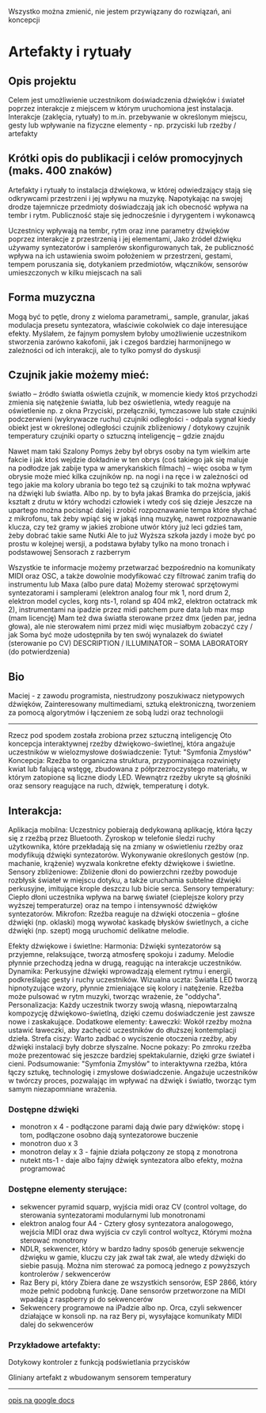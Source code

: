 Wszystko można zmienić, nie jestem przywiązany do rozwiązań, ani koncepcji

# Artefakty i rytuały

## Opis projektu
Celem jest umożliwienie uczestnikom doświadczenia dźwięków i świateł poprzez interakcje z miejscem w którym uruchomiona jest instalacja. Interakcje  (zaklęcia, rytuały) to m.in. przebywanie w określonym miejscu, gesty lub wpływanie na fizyczne elementy - np. przyciski lub rzeźby / artefakty

## Krótki opis do publikacji i celów promocyjnych (maks. 400 znaków)
Artefakty i rytuały to instalacja dźwiękowa, w której odwiedzający stają się  odkrywcami przestrzeni i jej wpływu na muzykę. Napotykając na swojej drodze tajemnicze przedmioty doświadczają jak ich obecność wpływa na tembr i rytm. Publiczność staje się jednocześnie  i dyrygentem i wykonawcą

Uczestnicy wpływają na tembr, rytm oraz inne parametry dźwięków poprzez interakcje z przestrzenią i jej elementami,
Jako źródeł dźwięku używamy syntezatorów i samplerów skonfigurowanych tak, że publiczność wpływa na ich ustawienia swoim położeniem w przestrzeni, gestami, tempem poruszania się, dotykaniem przedmiotów, włączników, sensorów umieszczonych w kilku miejscach na sali

## Forma muzyczna
Mogą być to pętle, drony z wieloma parametrami,, sample, granular, jakaś modulacja presetu syntezatora, właściwie cokolwiek co daje interesujące efekty. Myślałem, że fajnym pomysłem byłoby umożliwienie uczestnikom stworzenia zarówno kakofonii, jak i czegoś bardziej harmonijnego w zależności od ich interakcji, ale to tylko pomysł do dyskusji

## Czujnik jakie możemy mieć:
światło – źródło światła oświetla czujnik, w momencie kiedy ktoś przychodzi zmienia się natężenie światła, lub bez oświetlenia, wtedy reaguje na oświetlenie np. z okna
Przyciski, przełączniki, tymczasowe lub stałe
czujniki podczerwieni (wykrywacze ruchu)
czujniki odległości - odpala sygnał kiedy obiekt jest w określonej odległości
czujnik zbliżeniowy / dotykowy
czujnik temperatury
czujniki oparty o sztuczną inteligencję – gdzie znajdu


Nawet mam taki Szalony Pomys żeby był obrys osoby na tym wielkim arte fakcie i jak ktoś wejdzie dokładnie w ten obrys (coś takiego jak się maluje na podłodze jak zabije typa w amerykańskich filmach) – więc osoba w tym obrysie może mieć kilka czujników np. na nogi i na ręce i w zależności od tego jakie ma kolory ubrania bo tego też są czujniki to tak można wpływać na dźwięki lub światła. Albo np. by to była jakaś Bramka do przejścia, jakiś kształt z drutu w który wchodzi człowiek i wtedy coś się dzieje
Jeszcze na upartego można pocisnąć dalej i zrobić rozpoznawanie tempa które słychać z mikrofonu, tak żeby wpiąć się w jakąś inną muzykę, nawet rozpoznawanie klucza, czy też gramy w jakieś zrobione utwór który już leci gdzieś tam, żeby dobrać takie same Nutki
Ale to już Wyższa szkoła jazdy i może być po prostu w kolejnej wersji, a podstawa byłaby tylko na mono tronach i podstawowej Sensorach z razberrym




Wszystkie te informacje możemy przetwarzać bezpośrednio na komunikaty MIDI oraz OSC, a także dowolnie modyfikować czy filtrować zanim trafią do instrumentu lub Maxa (albo pure data)
Możemy sterować
sprzętowymi syntezatorami i samplerami (elektron analog four mk 1, nord drum 2, elektron model cycles, korg nts-1, roland sp 404 mk2, elektron octatrack mk 2),
instrumentami na ipadzie przez midi
patchem pure data lub max msp (mam licencję)
Mam też dwa światła sterowane przez dmx (jeden par, jedna głowa), ale nie sterowałem nimi przez midi więc musiałbym zobaczyć czy / jak
Soma być może udostępniła by ten swój wynalazek do świateł (sterowanie po CV) DESCRIPTION / ILLUMINATOR – SOMA LABORATORY (do potwierdzenia)




## Bio
Maciej - z zawodu programista, niestrudzony poszukiwacz nietypowych dźwięków, 
Zainteresowany multimediami, sztuką elektroniczną, tworzeniem za pomocą algorytmów i łączeniem ze sobą ludzi oraz technologii

----------

Rzecz pod spodem została zrobiona przez sztuczną inteligencję
Oto koncepcja interaktywnej rzeźby dźwiękowo-świetlnej, która angażuje uczestników w wielozmysłowe doświadczenie:
Tytuł: "Symfonia Zmysłów"
Koncepcja: Rzeźba to organiczna struktura, przypominająca rozwinięty kwiat lub falującą wstęgę, zbudowana z półprzezroczystego materiału, w którym zatopione są liczne diody LED. Wewnątrz rzeźby ukryte są głośniki oraz sensory reagujące na ruch, dźwięk, temperaturę i dotyk.

## Interakcja:
Aplikacja mobilna: Uczestnicy pobierają dedykowaną aplikację, która łączy się z rzeźbą przez Bluetooth. Żyroskop w telefonie śledzi ruchy użytkownika, które przekładają się na zmiany w oświetleniu rzeźby oraz modyfikują dźwięki syntezatorów. Wykonywanie określonych gestów (np. machanie, krążenie) wyzwala konkretne efekty dźwiękowe i świetlne.
Sensory zbliżeniowe: Zbliżenie dłoni do powierzchni rzeźby powoduje rozbłysk świateł w miejscu dotyku, a także uruchamia subtelne dźwięki perkusyjne, imitujące krople deszczu lub bicie serca.
Sensory temperatury: Ciepło dłoni uczestnika wpływa na barwę świateł (cieplejsze kolory przy wyższej temperaturze) oraz na tempo i intensywność dźwięków syntezatorów.
Mikrofon: Rzeźba reaguje na dźwięki otoczenia – głośne dźwięki (np. oklaski) mogą wywołać kaskadę błysków świetlnych, a ciche dźwięki (np. szept) mogą uruchomić delikatne melodie.

Efekty dźwiękowe i świetlne:
Harmonia: Dźwięki syntezatorów są przyjemne, relaksujące, tworzą atmosferę spokoju i zadumy. Melodie płynnie przechodzą jedna w drugą, reagując na interakcje uczestników.
Dynamika: Perkusyjne dźwięki wprowadzają element rytmu i energii, podkreślając gesty i ruchy uczestników.
Wizualna uczta: Światła LED tworzą hipnotyzujące wzory, płynnie zmieniające się kolory i natężenie. Rzeźba może pulsować w rytm muzyki, tworząc wrażenie, że "oddycha".
Personalizacja: Każdy uczestnik tworzy swoją własną, niepowtarzalną kompozycję dźwiękowo-świetlną, dzięki czemu doświadczenie jest zawsze nowe i zaskakujące.
Dodatkowe elementy:
Ławeczki: Wokół rzeźby można ustawić ławeczki, aby zachęcić uczestników do dłuższej kontemplacji dzieła.
Strefa ciszy: Warto zadbać o wyciszenie otoczenia rzeźby, aby dźwięki instalacji były dobrze słyszalne.
Nocne pokazy: Po zmroku rzeźba może prezentować się jeszcze bardziej spektakularnie, dzięki grze świateł i cieni.
Podsumowanie: "Symfonia Zmysłów" to interaktywna rzeźba, która łączy sztukę, technologię i zmysłowe doświadczenie. Angażuje uczestników w twórczy proces, pozwalając im wpływać na dźwięk i światło, tworząc tym samym niezapomniane wrażenia.

### Dostępne dźwięki
* monotron x 4 - podłączone parami dają dwie pary dźwięków: stopę i tom, podłączone osobno dają syntezatorowe buczenie
* monotron duo x 3
* monotron delay x 3 - fajnie działa połączony ze stopą z monotrona
* nutekt nts-1 - daje albo fajny dźwięk syntezatora albo efekty, można programować

### Dostępne elementy sterujące:
* sekwencer pyramid squarp, wyjścia midi oraz CV (control voltage, do sterowania syntezatorami modularnymi lub monotronami
* elektron analog four A4 - Cztery głosy syntezatora analogowego, wejścia MIDI oraz dwa wyjścia cv czyli control woltycz, Którymi można sterować monotrony
* NDLR, sekwencer, który w bardzo ładny sposób generuje sekwencje dźwięku w gamie, kluczu czy jak zwał tak zwał, ale wtedy dźwięki do siebie pasują. Można nim sterować za pomocą jednego z powyższych kontrolerów / sekwencerów
* Raz Bery pi, który Zbiera dane ze wszystkich sensorów, ESP 2866, który może pełnić podobną funkcję. Dane sensorów przetworzone na MIDI wpadają z raspberry pi do sekwencerów
* Sekwencery programowe na iPadzie albo np. Orca, czyli sekwencer działające w konsoli np. na raz Bery pi, wysyłające komunikaty MIDI dalej do sekwencerów



### Przykładowe artefakty:

Dotykowy kontroler z funkcją podświetlania przycisków

Gliniany artefakt z wbudowanym sensorem temperatury


-------
[opis na google docs](https://docs.google.com/document/d/1uVSZmC3-yZb2usCLHNuBJdpwp3WRUvLxSlFWjutFu88/edit)
